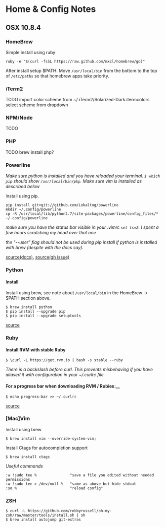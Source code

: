 # Home & Config Notes

## OSX 10.8.4

### HomeBrew

Simple install using ruby

    ruby -e "$(curl -fsSL https://raw.github.com/mxcl/homebrew/go)"

After install setup $PATH. Move `/usr/local/bin` from the bottom to the top of `/etc/paths`
 so that homebrew apps take priority.

### iTerm2

TODO
import color scheme from ~/.iTerm2/Solarized-Dark.itermcolors
select scheme from dropdown


### NPM/Node

TODO

### PHP
TODO
    brew install php?

### Powerline

_Make sure python is installed and you have reloaded your terminal. `$ which pip` should_
_show `/usr/local/bin/php`._
_Make sure vim is installed as described below_

Install using pip.

    pip install git+git://github.com/Lokaltog/powerline
    mkdir ~/.config/powerline
    cp -R /usr/local/lib/python2.7/site-packages/powerline/config_files/* ~/.config/powerline

_make sure you have the status bar visible in your .vimrc `set ls=2`. I spent a few hours_
_scratching my head over that one_

_the "--user" flag should not be used during pip install if python is installed with brew_
_(despite with the docs say)._

[source(docs)](https://powerline.readthedocs.org/en/latest/installation/osx.html#installation-osx),
[source(gh issue)](https://github.com/Lokaltog/powerline/issues/39)

### Python

#### Install

Install using brew, see note about `/usr/local/bin` in the HomeBrew -> $PATH section above.

    $ brew install python
    $ pip install --upgrade pip
    $ pip install --upgrade setuptools

[source](https://github.com/mxcl/homebrew/wiki/Homebrew-and-Python)

### Ruby

#### Install RVM with stable Ruby

    $ \curl -L https://get.rvm.io | bash -s stable --ruby

*There is a backslash before curl. This prevents misbehaving if you have aliased it with*
*configuration in your ~/.curlrc file.*

#### For a progress bar when downloading RVM / Rubies:__

    $ echo progress-bar >> ~/.curlrc

[source](https://rvm.io/rvm/install)

### [Mac]Vim

Install using brew

    $ brew install vim --override-system-vim;

Install Ctags for autocompletion support

    $ brew install ctags

_Useful commands_

    :w !sudo tee %               "save a file you edited without needed permissions
    :w !sudo tee > /dev/null %   "same as above but hide stdout
    :so %                        "reload config"


### ZSH

    $ curl -L https://github.com/robbyrussell/oh-my-zsh/raw/master/tools/install.sh | sh
    $ brew install autojump git-extras

